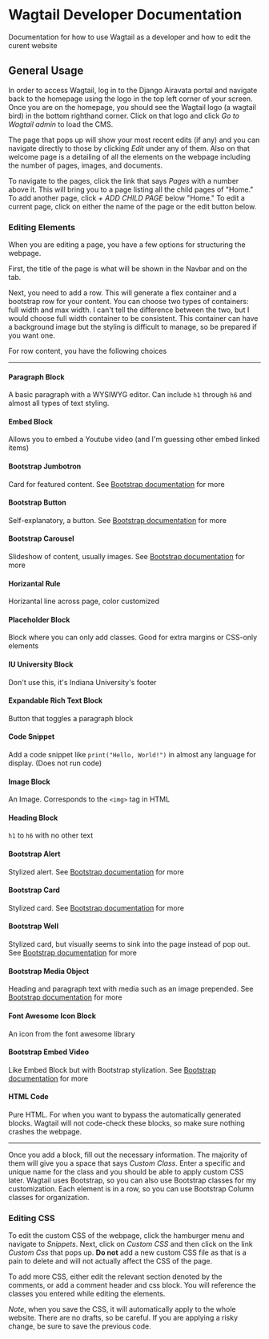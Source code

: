 # Wagtail Developer Documentation

Documentation for how to use Wagtail as a developer and how to edit the curent website

## General Usage

In order to access Wagtail, log in to the Django Airavata portal and navigate back to the homepage using the logo in the top left corner of your screen.
Once you are on the homepage, you should see the Wagtail logo (a wagtail bird) in the bottom righthand corner.
Click on that logo and click *Go to Wagtail admin* to load the CMS.

The page that pops up will show your most recent edits (if any) and you can navigate directly to those by clicking *Edit* under any of them.
Also on that welcome page is a detailing of all the elements on the webpage including the number of pages, images, and documents.

To navigate to the pages, click the link that says *Pages* with a number above it.
This will bring you to a page listing all the child pages of "Home."
To add another page, click *+ ADD CHILD PAGE* below "Home."
To edit a current page, click on either the name of the page or the edit button below.

### Editing Elements

When you are editing a page, you have a few options for structuring the webpage.

First, the title of the page is what will be shown in the Navbar and on the tab.

Next, you need to add a row. This will generate a flex container and a bootstrap row for your content.
You can choose two types of containers: full width and max width.
I can't tell the difference between the two, but I would choose full width container to be consistent.
This container can have a background image but the styling is difficult to manage, so be prepared if you want one.

For row content, you have the following choices

---

#### Paragraph Block

A basic paragraph with a WYSIWYG editor. Can include `h1` through `h6` and almost all types of text styling.

#### Embed Block

Allows you to embed a Youtube video (and I'm guessing other embed linked items)

#### Bootstrap Jumbotron

Card for featured content. See [Bootstrap documentation](https://getbootstrap.com/docs/4.0/components/jumbotron/) for more

#### Bootstrap Button

Self-explanatory, a button. See [Bootstrap documentation](https://getbootstrap.com/docs/4.0/components/buttons/) for more

#### Bootstrap Carousel

Slideshow of content, usually images. See [Bootstrap documentation](https://getbootstrap.com/docs/4.0/components/carousel/) for more

#### Horizantal Rule

Horizantal line across page, color customized

#### Placeholder Block

Block where you can only add classes. Good for extra margins or CSS-only elements

#### IU University Block

Don't use this, it's Indiana University's footer

#### Expandable Rich Text Block

Button that toggles a paragraph block

#### Code Snippet

Add a code snippet like ``` print("Hello, World!") ``` in almost any language for display. (Does not run code)

#### Image Block

An Image. Corresponds to the `<img>` tag in HTML

#### Heading Block

`h1` to `h6` with no other text

#### Bootstrap Alert

Stylized alert. See [Bootstrap documentation](https://getbootstrap.com/docs/4.0/components/alerts/) for more

#### Bootstrap Card

Stylized card. See [Bootstrap documentation](https://getbootstrap.com/docs/4.0/components/card/) for more

#### Bootstrap Well

Stylized card, but visually seems to sink into the page instead of pop out. See [Bootstrap documentation](https://getbootstrap.com/docs/4.0/migration/#panels-thumbnails-and-wells) for more

#### Bootstrap Media Object

Heading and paragraph text with media such as an image prepended. See [Bootstrap documentation](https://getbootstrap.com/docs/4.0/components/media-object/) for more

#### Font Awesome Icon Block

An icon from the font awesome library

#### Bootstrap Embed Video

Like Embed Block but with Bootstrap stylization. See [Bootstrap documentation](https://getbootstrap.com/docs/4.0/components/embeds/) for more

#### HTML Code

Pure HTML. For when you want to bypass the automatically generated blocks.
Wagtail will not code-check these blocks, so make sure nothing crashes the webpage.

---

Once you add a block, fill out the necessary information.
The majority of them will give you a space that says *Custom Class*.
Enter a specific and unique name for the class and you should be able to apply custom CSS later.
Wagtail uses Bootstrap, so you can also use Bootstrap classes for my customization. Each element is in a row, so you can use Bootstrap Column classes for organization.


### Editing CSS

To edit the custom CSS of the webpage, click the hamburger menu and navigate to *Snippets*.
Next, click on *Custom CSS* and then click on the link *Custom Css* that pops up.
**Do not** add a new custom CSS file as that is a pain to delete and will not actually affect the CSS of the page.

To add more CSS, either edit the relevant section denoted by the comments, or add a comment header and css block.
You will reference the classes you entered while editing the elements.

_Note_, when you save the CSS, it will automatically apply to the whole website.
There are no drafts, so be careful.
If you are applying a risky change, be sure to save the previous code.




